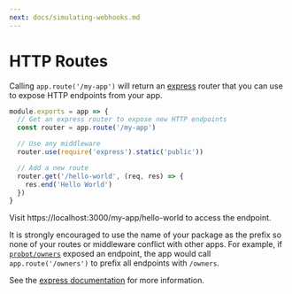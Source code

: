 ```yaml
---
next: docs/simulating-webhooks.md
---
```


# HTTP Routes

Calling `app.route('/my-app')` will return an [express](http://expressjs.com/) router that you can use to expose HTTP endpoints from your app.

```js
module.exports = app => {
  // Get an express router to expose new HTTP endpoints
  const router = app.route('/my-app')

  // Use any middleware
  router.use(require('express').static('public'))

  // Add a new route
  router.get('/hello-world', (req, res) => {
    res.end('Hello World')
  })
}
```

Visit https://localhost:3000/my-app/hello-world to access the endpoint.

It is strongly encouraged to use the name of your package as the prefix so none of your routes or middleware conflict with other apps. For example, if [`probot/owners`](https://github.com/probot/owners) exposed an endpoint, the app would call `app.route('/owners')` to prefix all endpoints with `/owners`.

See the [express documentation](http://expressjs.com/en/guide/routing.html) for more information.
